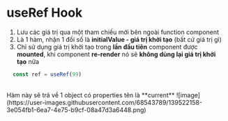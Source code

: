 <h1>useRef Hook</h1>

1. Lưu các giá trị qua một tham chiếu mới bên ngoài function component
2. Là 1 hàm, nhận 1 đối số là **initialValue - giá trị khởi tạo** (bất cứ giá trị gì)
3. Chỉ sử dụng giá trị khởi tạo trong **lần đầu tiên** component được **mounted**, khi component **re-render** nó sẽ **không dùng lại giá trị khởi tạo** nữa

```javascript
  const ref = useRef(99)
 ```
<br>
Hàm này sẽ trả về 1 object có properties tên là **current**
![image](https://user-images.githubusercontent.com/68543789/139522158-3e054fb1-6ea7-4e75-b9cf-08a47d3a6448.png)


